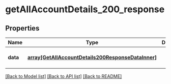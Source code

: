 # getAllAccountDetails_200_response

## Properties
Name | Type | Description | Notes
------------ | ------------- | ------------- | -------------
**data** | [**array[GetAllAccountDetails200ResponseDataInner]**](GetAllAccountDetails200ResponseDataInner.md) |  | [optional] [default to null]

[[Back to Model list]](../README.md#documentation-for-models) [[Back to API list]](../README.md#documentation-for-api-endpoints) [[Back to README]](../README.md)



